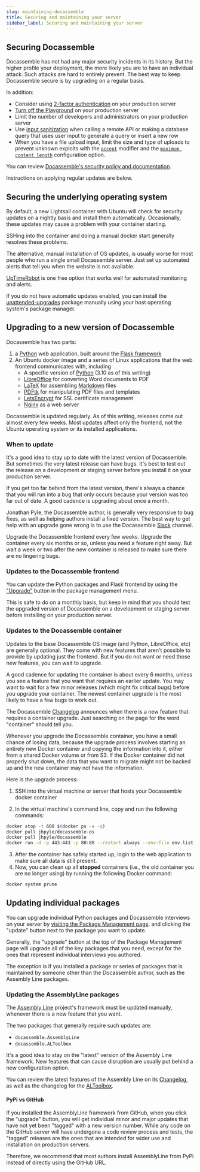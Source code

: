```yaml
---
slug: maintaining-docassemble
title: Securing and maintaining your server
sidebar_label: Securing and maintaining your server
---
```


## Securing Docassemble

Docassemble has not had any major security incidents in its history. But the
higher profile your deployment, the more likely you are to have an individual
attack. Such attacks are hard to entirely prevent. The best way to keep
Docassemble secure is by upgrading on a regular basis.

In addition:

- Consider using [2-factor
  authentication](https://docassemble.org/docs/config.html#mfa) on your
  production server
- [Turn off the
  Playground](https://docassemble.org/docs/config.html#enable%20playground) on
  your production server
- Limit the number of developers and administrators on your production server
- Use [input sanitization](https://securecode.wiki/docs/lang/python/) when
  calling a remote API or making a database query that uses user input to
  generate a query or insert a new row
- When you have a file upload input, limit the size and type of uploads to
  prevent unknown exploits with the
  [`accept`](https://docassemble.org/docs/fields.html#file) modifier and the
  [`maximum content
  length`](https://docassemble.org/docs/config.html#maximum%20content%20length)
  configuration option.

You can review [Docassemble's security policy and
documentation](https://docassemble.org/docs/security.html).

Instructions on applying regular updates are below.

## Securing the underlying operating system

By default, a new Lightsail container with Ubuntu will check for security 
updates on a nightly basis and install them automatically. Occasionally, 
these updates may cause a problem with your container starting.

SSHing into the container and doing a manual docker start generally resolves
these problems.

The alternative, manual installation of OS updates, is usually worse for most
people who run a single small Docassemble server. Just set up automated alerts
that tell you when the website is not available.

[UpTimeRobot](https://uptimerobot.com/) is one free option that works well for
automated monitoring and alerts.

If you do not have automatic updates enabled, you can install the
[unattended-upgrades](https://wiki.debian.org/UnattendedUpgrades) package manually
using your host operating system's package manager.

## Upgrading to a new version of Docassemble

Docassemble has two parts: 

1. a [Python](/docs/python.md) web application, built around the [Flask
framework](https://flask.palletsprojects.com/en/2.2.x/)
1. An Ubuntu docker image and a series of Linux applications that the web
   frontend communicates with, including
    - A specific version of [Python](/docs/python.md) (3.10 as of this writing)
    - [LibreOffice](https://www.libreoffice.org/discover/writer) for converting
      Word documents to PDF
    - [LaTeX](https://www.latex-project.org/) for assembling
      [Markdown](/docs/markdown.md) files
    - [PDFtk](https://www.pdflabs.com/tools/pdftk-the-pdf-toolkit/) for
      manipulating PDF files and templates
    - [LetsEncrypt](https://letsencrypt.org/) for SSL certificate management
    - [Nginx](https://www.nginx.com/) as a web server


Docassemble is updated regularly. As of this writing, releases come out almost
every few weeks. Most updates affect only the frontend, not the Ubuntu operating
system or its installed applications.

### When to update

It's a good idea to stay up to date with the latest version of Docassemble. But
sometimes the very latest release can have bugs. It's best to test out the
release on a development or staging server before you install it on your
production server.

If you get too far behind from the latest version, there's always a chance that
you will run into a bug that only occurs because your version was too far out of
date. A good cadence is upgrading about once a month.

Jonathan Pyle, the Docassemble author, is generally very responsive to bug
fixes, as well as helping authors install a fixed version. The best way to get
help with an upgrade gone wrong is to use the Docassemble
[Slack](https://docassemble.org/docs/support.html#tocAnchor-1-1) channel.

Upgrade the Docassemble frontend every few weeks. Upgrade the container every
six months or so, unless you need a feature right away. But wait a week or two
after the new container is released to make sure there are no lingering bugs. 

### Updates to the Docassemble frontend

You can update the Python packages and Flask frontend by using the
["Upgrade"](https://docassemble.org/docs/admin.html#upgrade) button in the
package management menu.

This is safe to do on a monthly basis, but keep in mind that you should test
the upgraded version of Docassemble on a development or staging server before
installing on your production server.

### Updates to the Docassemble container

Updates to the base Docassemble OS image (and Python, LibreOffice, etc) are 
generally optional. They come with new features that aren't possible to
provide by updating just the frontend. But if you do not want or need
those new features, you can wait to upgrade.

A good cadence for updating the container is about every 6 months, unless
you see a feature that you want that requires an earlier update. You may
want to wait for a few minor releases (which might fix critical bugs)
before you upgrade your container. The newest container upgrade is the most
likely to have a few bugs to work out.

The Docassemble [Changelog](https://docassemble.org/docs/changelog.html)
announces when there is a new feature that requires a container upgrade.
Just searching on the page for the word "container" should tell you.

Whenever you upgrade the Docassemble container, you have a small chance of
losing data, because the upgrade process involves starting an entirely new
Docker container and copying the information into it, either from a shared
Docker volume or from S3. If the Docker container did not properly shut down,
the data that you want to migrate might not be backed up and the new container
may not have the information.

Here is the upgrade process:

1. SSH into the virtual machine or server that hosts your Docassemble docker container

2. In the virtual machine's command line, copy and run the following commands:

```bash
docker stop -t 600 $(docker ps -a -q)
docker pull jhpyle/docassemble-os
docker pull jhpyle/docassemble
docker run -d -p 443:443 -p 80:80 --restart always --env-file env.list jhpyle/docassemble
```

3. After the container has safely started up, login to the web application to make
sure all data is still present. 
4. Now, you can clean up all **stopped** containers
(i.e., the old container you are no longer using) by running the following
Docker command:

```bash
docker system prune
```

## Updating individual packages

You can upgrade individual Python packages and Docassemble interviews on your
server by [visiting the Package Management
page](https://docassemble.org/docs/packages.html#updating). and clicking the
"update" button next to the package you want to update.

Generally, the "upgrade" button at the top of the Package Management page
will upgrade all of the key packages that you need, except for the ones that 
represent individual interviews you authored.

The exception is if you installed a package or series of packages that is 
maintained by someone other than the Docassemble author, such as the 
Assembly Line packages.

### Updating the AssemblyLine packages

The [Assembly
Line](https://suffolklitlab.org/docassemble-AssemblyLine-documentation/) project's
framework must be updated manually, whenever there is a new feature that you 
want. 

The two packages that generally require such updates are:

- `docassemble.AssemblyLine`
- `docassemble.ALToolbox`

It's a good idea to stay on the "latest" version of the Assembly Line framework.
New features that can cause disruption are usually put behind a new configuration
option.

You can review the latest features of the Assembly Line on its
[Changelog](https://github.com/SuffolkLITLab/docassemble-AssemblyLine/blob/main/CHANGELOG.md),
as well as the changelog for the
[ALToolbox](https://github.com/SuffolkLITLab/docassemble-ALToolbox/releases).

#### PyPi vs GitHub

If you installed the AssemblyLine framework from GitHub, when you click the
"upgrade" button, you will get individual minor and major updates that have not
yet been "tagged" with a new version number. While any code on the GitHub server
will have undergone a code review process and tests, the "tagged" releases are
the ones that are intended for wider use and installation on production servers.

Therefore, we recommend that most authors install AssemblyLine from PyPi instead
of directly using the GitHub URL.